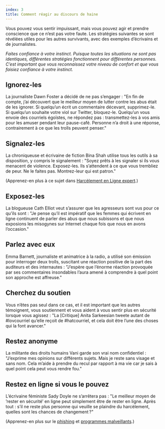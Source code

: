 ```yaml
---
index: 3
title: Comment réagir au discours de haine
---
```

Vous pouvez vous sentir impuissant, mais vous pouvez agir et prendre conscience que ce n’est pas votre faute. Les stratégies suivantes se sont révélées utiles pour les autres survivants, avec des exemples d’écrivains et de journalistes.

*Faites confiance à votre instinct. Puisque toutes les situations ne sont pas identiques, différentes stratégies fonctionnent pour différentes personnes. C’est important que vous reconnaissez votre niveau de confort et que vous faisiez confiance à votre instinct.*

## Ignorez-les

La journaliste Dawn Foster a décidé de ne pas s’engager : "En fin de compte, j’ai découvert que le meilleur moyen de lutter contre les abus était de les ignorer. Si quelqu’un écrit un commentaire décevant, supprimez-le. Si quelqu’un souhaite votre viol sur Twitter, bloquez-le. Quelqu’un vous envoie des courriels égoïstes, ne répondez pas : transmettez-les à vos amis pour les amuser pendant leur pause-café. Personne n’a droit à une réponse, contrairement à ce que les trolls peuvent penser."

## Signalez-les

La chroniqueuse et écrivaine de fiction Bina Shah utilise tous les outils à sa disposition, y compris le signalement : "Soyez prêts à les signaler si ils vous menacent de violence. Exposez-les. Ils s’attendent à ce que vous trembliez de peur. Ne le faites pas. Montrez-leur qui est patron."

(Apprenez-en plus à ce sujet dans [Harcèlement en Ligne expert](umbrella://communications/online-abuse/expert).)

## Exposez-les

La blogueuse Cath Elliot veut s’assurer que les agresseurs sont vus pour ce qu’ils sont : "Je pense qu’il est impératif que les femmes qui écrivent en ligne continuent de parler des abus que nous subissons et que nous exposions les misogynes sur Internet chaque fois que nous en avons l’occasion."

## Parlez avec eux

Emma Barnett, journaliste et animatrice à la radio, a utilisé son émission pour interroger deux trolls, suscitant une réaction positive de la part des auditeurs et des internautes : "J’espère que l’énorme réaction provoquée par ses commentaires insondables l’aura amené à comprendre à quel point son approche est affreuse."

## Cherchez du soutien

Vous n’êtes pas seul dans ce cas, et il est important que les autres témoignent, vous soutiennent et vous aident à vous sentir plus en sécurité lorsque vous agissez : "La [Critique] Anita Sarkeesian tweete autant de #lovcourriel qu’elle reçoit de #hatcourriel, et cela doit être l’une des choses qui la font avancer."

## Restez anonyme

La militante des droits humains Vani garde son vrai nom confidentiel : "J’exprime mes opinions sur différents sujets. Mais je reste sans visage et sans nom. Cela m’aide à prendre du recul par rapport à ma vie car je sais à quel point cela peut vous rendre fou."

## Restez en ligne si vous le pouvez

L’écrivaine féministe Sady Doyle ne s’arrêtera pas : "Le meilleur moyen de ’rester en sécurité’ en ligne peut simplement être de rester en ligne. Après tout : s’il ne reste plus personne qui veuille se plaindre du harcèlement, quelles sont les chances de changement ?"

(Apprenez-en plus sur le [phishing](umbrella://communications/phishing) et [programmes malveillants](umbrella://information/malware/beginner).)